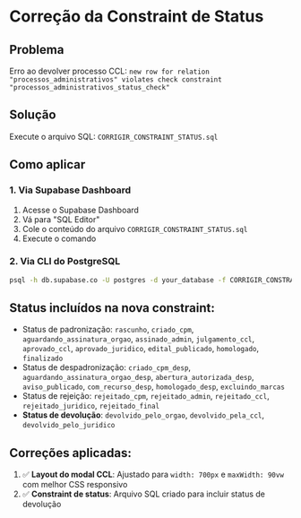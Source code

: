 # Correção da Constraint de Status

## Problema
Erro ao devolver processo CCL: `new row for relation "processos_administrativos" violates check constraint "processos_administrativos_status_check"`

## Solução
Execute o arquivo SQL: `CORRIGIR_CONSTRAINT_STATUS.sql`

## Como aplicar

### 1. Via Supabase Dashboard
1. Acesse o Supabase Dashboard
2. Vá para "SQL Editor"
3. Cole o conteúdo do arquivo `CORRIGIR_CONSTRAINT_STATUS.sql`
4. Execute o comando

### 2. Via CLI do PostgreSQL
```bash
psql -h db.supabase.co -U postgres -d your_database -f CORRIGIR_CONSTRAINT_STATUS.sql
```

## Status incluídos na nova constraint:
- Status de padronização: `rascunho`, `criado_cpm`, `aguardando_assinatura_orgao`, `assinado_admin`, `julgamento_ccl`, `aprovado_ccl`, `aprovado_juridico`, `edital_publicado`, `homologado`, `finalizado`
- Status de despadronização: `criado_cpm_desp`, `aguardando_assinatura_orgao_desp`, `abertura_autorizada_desp`, `aviso_publicado`, `com_recurso_desp`, `homologado_desp`, `excluindo_marcas`
- Status de rejeição: `rejeitado_cpm`, `rejeitado_admin`, `rejeitado_ccl`, `rejeitado_juridico`, `rejeitado_final`
- **Status de devolução**: `devolvido_pelo_orgao`, `devolvido_pela_ccl`, `devolvido_pelo_juridico`

## Correções aplicadas:
1. ✅ **Layout do modal CCL**: Ajustado para `width: 700px` e `maxWidth: 90vw` com melhor CSS responsivo
2. ✅ **Constraint de status**: Arquivo SQL criado para incluir status de devolução